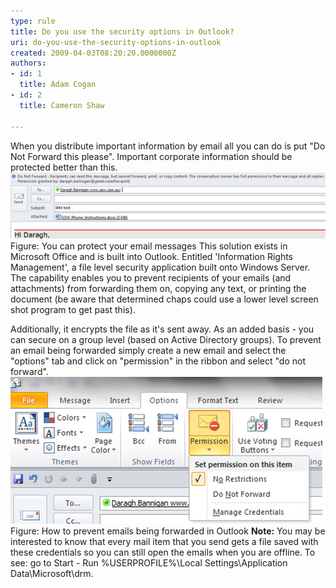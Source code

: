 ```yaml
---
type: rule
title: Do you use the security options in Outlook?
uri: do-you-use-the-security-options-in-outlook
created: 2009-04-03T08:20:20.0000000Z
authors:
- id: 1
  title: Adam Cogan
- id: 2
  title: Cameron Shaw

---
```


 
​When you distribute important information by email all you can do is put "Do Not Forward this please". Important corporate information should be protected better than this.
 ![Outlook 2003 IRM Do Not Forward](outlookIRM.jpg)Figure: You can protect your email messages 
This solution exists in Microsoft Office and is built into Outlook. Entitled 'Information Rights Management', a file level security application built onto Windows Server. The capability enables you to prevent recipients of your emails (and attachments) from forwarding them on, copying any text, or printing the document (be aware that determined chaps could use a lower level screen shot program to get past this).

Additionally, it encrypts the file as it's sent away. As an added basis - you can secure on a group level (based on Active Directory groups). To prevent an email being forwarded simply create a new email and select the "options" tab and click on "permission" in the ribbon and select "do not forward".
![Outlook IRM Do Not Forward](outlook-prevent-FW.jpg)Figure: How to prevent emails being forwarded in Outlook
**Note:** You may be interested to know that every mail item that you send gets a file saved with these credentials so you can still open the emails when you are offline. To see: go to Start - Run %USERPROFILE%\Local Settings\Application Data\Microsoft\drm.

